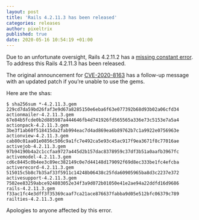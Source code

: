 ```yaml
---
layout: post
title: 'Rails 4.2.11.3 has been released'
categories: releases
author: pixeltrix
published: true
date: 2020-05-16 10:54:19 +01:00
---
```


Due to an unfortunate oversight, Rails 4.2.11.2 has a [missing constant error][2]. To address this Rails 4.2.11.3 has been released.

The original announcement for [CVE-2020-8163][1] has a follow-up message with an updated patch if you’re unable to use the gems.

Here are the shas:

```
$ sha256sum *-4.2.11.3.gem
229cd7da59bd26faf3e9d67a8285150e6eba6f63e077392b68d93b02a06cfd34  actionmailer-4.2.11.3.gem
67e84b5fcde0b2d885987a444646fb4d741926fd565565a336e73c5153e7a5a4  actionpack-4.2.11.3.gem
3be3f1ab60f518415da2fab994eac7d4ad869ea6b89762b7c1a9922e0756963e  actionview-4.2.11.3.gem
cab80c01aa01e0856c506c9a1fc7e492ca5e93c45ac917f9ea3671f8c77016ae  activejob-4.2.11.3.gem
97b94190b4a2c1ccfaa9727a445d2b157dac8378959c37df3b51a0aafb3967fc  activemodel-4.2.11.3.gem
cd6c8445c0b4ee3c89ec382149c0e7d44148d179092f69d8ec333be1fc4efcba  activerecord-4.2.11.3.gem
515015c5b8c7b35af33f5911c14248b06438c25fda60905965ba8d3c2237e372  activesupport-4.2.11.3.gem
7502ee83259abce924803052e34f3a9d072b01050e41e2ae94a22ddfd16d9686  rails-4.2.11.3.gem
f33ac1fc4e3dff3f35369caaf7ca21ace876637fabba9d05e512bfc06379c789  railties-4.2.11.3.gem
```

Apologies to anyone affected by this error.

[1]: https://groups.google.com/forum/#!topic/rubyonrails-security/hWuKcHyoKh0
[2]: https://github.com/rails/rails/issues/39301
